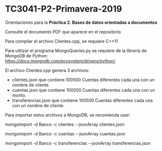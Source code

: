 # TC3041-P2-Primavera-2019

Orientaciones para la **Práctica 2. Bases de datos orientadas a documentos**

Consulte el documento PDF que aparece en el repositorio


Para compilar el archivo Clientes.cpp, se requiere C++11

Para utilizar el programa MongoQueries.py se requiere de la librería de MongoDB de Python: https://docs.mongodb.com/ecosystem/drivers/python/

El archivo Clientes.cpp genera 3 archivos:

* clientes.json que contiene 100500 Cuentas diferentes cada una con un nombre de cliente.
* cuentas.json que contiene 100500 Cuentas diferentes cada una con un monto.
* transferencias.json que contiene 100500 Cuentas diferentes cada una con un nombre de cliente.

Para importar estos archivos a MongoDB, se recomienda usar: 

mongoimport -d Banco -c clientes --jsonArray clientes.json

mongoimport -d Banco -c cuentas --jsonArray cuentas.json

mongoimport -d Banco -c transferencias --jsonArray transferencias.json
